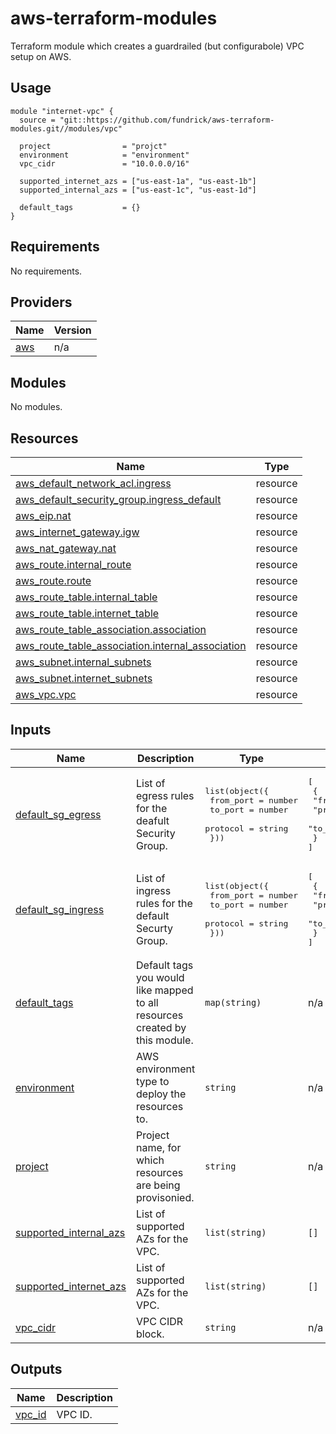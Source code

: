 # aws-terraform-modules
Terraform module which creates a guardrailed (but configurabole) VPC setup on AWS.

## Usage
```hcl
module "internet-vpc" {
  source = "git::https://github.com/fundrick/aws-terraform-modules.git//modules/vpc"

  project                = "projct"
  environment            = "environment"
  vpc_cidr               = "10.0.0.0/16"
  
  supported_internet_azs = ["us-east-1a", "us-east-1b"]
  supported_internal_azs = ["us-east-1c", "us-east-1d"]
  
  default_tags           = {}
}
```
## Requirements

No requirements.

## Providers

| Name | Version |
|------|---------|
| <a name="provider_aws"></a> [aws](#provider\_aws) | n/a |

## Modules

No modules.

## Resources

| Name | Type |
|------|------|
| [aws_default_network_acl.ingress](https://registry.terraform.io/providers/hashicorp/aws/latest/docs/resources/default_network_acl) | resource |
| [aws_default_security_group.ingress_default](https://registry.terraform.io/providers/hashicorp/aws/latest/docs/resources/default_security_group) | resource |
| [aws_eip.nat](https://registry.terraform.io/providers/hashicorp/aws/latest/docs/resources/eip) | resource |
| [aws_internet_gateway.igw](https://registry.terraform.io/providers/hashicorp/aws/latest/docs/resources/internet_gateway) | resource |
| [aws_nat_gateway.nat](https://registry.terraform.io/providers/hashicorp/aws/latest/docs/resources/nat_gateway) | resource |
| [aws_route.internal_route](https://registry.terraform.io/providers/hashicorp/aws/latest/docs/resources/route) | resource |
| [aws_route.route](https://registry.terraform.io/providers/hashicorp/aws/latest/docs/resources/route) | resource |
| [aws_route_table.internal_table](https://registry.terraform.io/providers/hashicorp/aws/latest/docs/resources/route_table) | resource |
| [aws_route_table.internet_table](https://registry.terraform.io/providers/hashicorp/aws/latest/docs/resources/route_table) | resource |
| [aws_route_table_association.association](https://registry.terraform.io/providers/hashicorp/aws/latest/docs/resources/route_table_association) | resource |
| [aws_route_table_association.internal_association](https://registry.terraform.io/providers/hashicorp/aws/latest/docs/resources/route_table_association) | resource |
| [aws_subnet.internal_subnets](https://registry.terraform.io/providers/hashicorp/aws/latest/docs/resources/subnet) | resource |
| [aws_subnet.internet_subnets](https://registry.terraform.io/providers/hashicorp/aws/latest/docs/resources/subnet) | resource |
| [aws_vpc.vpc](https://registry.terraform.io/providers/hashicorp/aws/latest/docs/resources/vpc) | resource |

## Inputs

| Name | Description | Type | Default | Required |
|------|-------------|------|---------|:--------:|
| <a name="input_default_sg_egress"></a> [default\_sg\_egress](#input\_default\_sg\_egress) | List of egress rules for the deafult Security Group. | <pre>list(object({<br>    from_port = number<br>    to_port   = number<br>    protocol  = string<br>  }))</pre> | <pre>[<br>  {<br>    "from_port": 0,<br>    "protocol": "-1",<br>    "to_port": 0<br>  }<br>]</pre> | no |
| <a name="input_default_sg_ingress"></a> [default\_sg\_ingress](#input\_default\_sg\_ingress) | List of ingress rules for the default Securty Group. | <pre>list(object({<br>    from_port = number<br>    to_port   = number<br>    protocol  = string<br>  }))</pre> | <pre>[<br>  {<br>    "from_port": 0,<br>    "protocol": "-1",<br>    "to_port": 0<br>  }<br>]</pre> | no |
| <a name="input_default_tags"></a> [default\_tags](#input\_default\_tags) | Default tags you would like mapped to all resources created by this module. | `map(string)` | n/a | yes |
| <a name="input_environment"></a> [environment](#input\_environment) | AWS environment type to deploy the resources to. | `string` | n/a | yes |
| <a name="input_project"></a> [project](#input\_project) | Project name, for which resources are being provisonied. | `string` | n/a | yes |
| <a name="input_supported_internal_azs"></a> [supported\_internal\_azs](#input\_supported\_internal\_azs) | List of supported AZs for the VPC. | `list(string)` | `[]` | no |
| <a name="input_supported_internet_azs"></a> [supported\_internet\_azs](#input\_supported\_internet\_azs) | List of supported AZs for the VPC. | `list(string)` | `[]` | no |
| <a name="input_vpc_cidr"></a> [vpc\_cidr](#input\_vpc\_cidr) | VPC CIDR block. | `string` | n/a | yes |

## Outputs

| Name | Description |
|------|-------------|
| <a name="output_vpc_id"></a> [vpc\_id](#output\_vpc\_id) | VPC ID. |